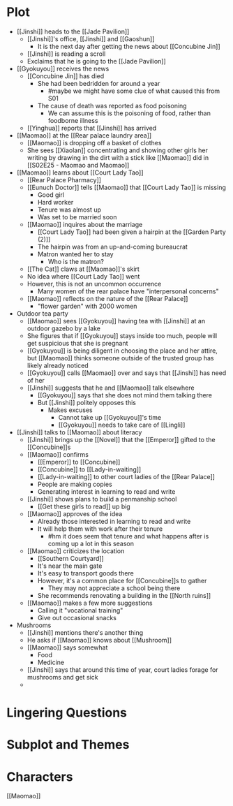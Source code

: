 # Plot
- [[Jinshi]] heads to the [[Jade Pavilion]]
	- [[Jinshi]]'s office, [[Jinshi]] and [[Gaoshun]]
		- It is the next day after getting the news about [[Concubine Jin]]
	- [[Jinshi]] is reading a scroll
	- Exclaims that he is going to the [[Jade Pavilion]]
- [[Gyokuyou]] receives the news
	- [[Concubine Jin]] has died
		- She had been bedridden for around a year
			- #maybe we might have some clue of what caused this from S01
		- The cause of death was reported as food poisoning
			- We can assume this is the poisoning of food, rather than foodborne illness
	- [[Yinghua]] reports that [[Jinshi]] has arrived
- [[Maomao]] at the [[Rear palace laundry area]]
	- [[Maomao]] is dropping off a basket of clothes
	- She sees [[Xiaolan]] concentrating and showing other girls her writing by drawing in the dirt with a stick like [[Maomao]] did in [[S02E25 - Maomao and Maomao]]
- [[Maomao]] learns about [[Court Lady Tao]]
	- [[Rear Palace Pharmacy]]
	- [[Eunuch Doctor]] tells [[Maomao]] that [[Court Lady Tao]] is missing
		- Good girl
		- Hard worker
		- Tenure was almost up
		- Was set to be married soon
	- [[Maomao]] inquires about the marriage
		- [[Court Lady Tao]] had been given a hairpin at the [[Garden Party (2)]]
		- The hairpin was from an up-and-coming bureaucrat
		- Matron wanted her to stay
			- Who is the matron?
	- [[The Cat]] claws at [[Maomao]]'s skirt
	- No idea where [[Court Lady Tao]] went
	- However, this is not an uncommon occurrence
		- Many women of the rear palace have "interpersonal concerns"
	- [[Maomao]] reflects on the nature of the [[Rear Palace]]
		- "flower garden" with 2000 women
- Outdoor tea party
	- [[Maomao]] sees [[Gyokuyou]] having tea with [[Jinshi]] at an outdoor gazebo by a lake
	- She figures that if [[Gyokuyou]] stays inside too much, people will get suspicious that she is pregnant
	- [[Gyokuyou]] is being diligent in choosing the place and her attire, but [[Maomao]] thinks someone outside of the trusted group has likely already noticed
	- [[Gyokuyou]] calls [[Maomao]] over and says that [[Jinshi]] has need of her
	- [[Jinshi]] suggests that he and [[Maomao]] talk elsewhere
		- [[Gyokuyou]] says that she does not mind them talking there
		- But [[Jinshi]] politely opposes this
			- Makes excuses
				- Cannot take up [[Gyokuyou]]'s time
				- [[Gyokuyou]] needs to take care of [[Lingli]]
- [[Jinshi]] talks to [[Maomao]] about literacy
	- [[Jinshi]] brings up the [[Novel]] that the [[Emperor]] gifted to the [[Concubine]]s
	- [[Maomao]] confirms
		- [[Emperor]] to [[Concubine]]
		- [[Concubine]] to [[Lady-in-waiting]]
		- [[Lady-in-waiting]] to other court ladies of the [[Rear Palace]]
		- People are making copies
		- Generating interest in learning to read and write
	- [[Jinshi]] shows plans to build a penmanship school
		- [[Get these girls to read]] up big
	- [[Maomao]] approves of the idea
		- Already those interested in learning to read and write
		- It will help them with work after their tenure
			- #hm it does seem that tenure and what happens after is coming up a lot in this season
	- [[Maomao]] criticizes the location
		- [[Southern Courtyard]]
		- It's near the main gate
		- It's easy to transport goods there
		- However, it's a common place for [[Concubine]]s to gather
			- They may not appreciate a school being there
		- She recommends renovating a building in the [[North ruins]]
	- [[Maomao]] makes a few more suggestions
		- Calling it "vocational training"
		- Give out occasional snacks
- Mushrooms
	- [[Jinshi]] mentions there's another thing
	- He asks if [[Maomao]] knows about [[Mushroom]]
	- [[Maomao]] says somewhat
		- Food
		- Medicine
	- [[Jinshi]] says that around this time of year, court ladies forage for mushrooms and get sick
	- 
# Lingering Questions
# Subplot and Themes
# Characters
[[Maomao]]